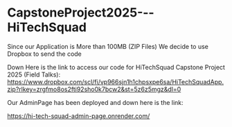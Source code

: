# CapstoneProject2025---HiTechSquad

Since our Application is More than 100MB (ZIP Files) We decide to use Dropbox to send the code

Down Here is the link to access our code for HiTechSquad Capstone Project 2025 (Field Talks):
https://www.dropbox.com/scl/fi/vp966sjn1h1chpsxpe6sa/HiTechSquadApp.zip?rlkey=zrgfmo8os2fti92sho0k7bcw2&st=5z6z5mgz&dl=0


Our AdminPage has been deployed and down here is the link:

https://hi-tech-squad-admin-page.onrender.com/
